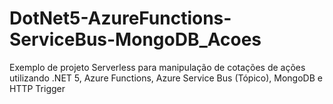 # DotNet5-AzureFunctions-ServiceBus-MongoDB_Acoes
Exemplo de projeto Serverless para manipulação de cotações de ações utilizando .NET 5, Azure Functions, Azure Service Bus (Tópico), MongoDB e HTTP Trigger
